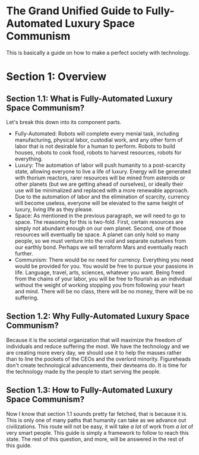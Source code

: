 # The Grand Unified Guide to Fully-Automated Luxury Space Communism
This is basically a guide on how to make a perfect society with technology.



# Section 1: Overview
## Section 1.1: What is Fully-Automated Luxury Space Communism?
Let's break this down into its component parts.
- Fully-Automated: Robots will complete every menial task, including manufacturing, physical labor, custodial work, and any other form of labor that is not desirable for a human to perform. Robots to build houses, robots to cook food, robots to harvest resources, robots for everything.
- Luxury: The automation of labor will push humanity to a post-scarcity state, allowing everyone to live a life of luxury. Energy will be generated with thorium reactors, rarer resources will be mined from asteroids or other planets (but we are getting ahead of ourselves), or ideally their use will be minimalized and replaced with a more renewable approach. Due to the automation of labor and the elimination of scarcity, currency will become useless, everyone will be elevated to the same height of luxury, living life as they please.
- Space: As mentioned in the previous paragraph, we will need to go to space. The reasoning for this is two-fold. First, certain resources are simply not abundant enough on our own planet. Second, one of those resources will eventually be space. A planet can only hold so many people, so we must venture into the void and separate outselves from our earthly bond. Perhaps we will terraform Mars and eventually reach further.
- Communism: There would be no need for currency. Everything you need would be provided for you. You would be free to pursue your passions in life. Language, travel, arts, sciences, whatever you want. Being freed from the chains of your labor, you will be free to flourish as an individual without the weight of working stopping you from following your heart and mind. There will be no class, there will be no money, there will be no suffering.

## Section 1.2: Why Fully-Automated Luxury Space Communism?
Because it is the societal organization that will maximize the freedom of individuals and reduce suffering the most. We have the technology and we are creating more every day, we should use it to help the masses rather than to line the pockets of the CEOs and the overlord minority. Figureheads don't create technological advancements, their devteams do. It is time for the technology made by the people to start serving the people.

## Section 1.3: How to Fully-Automated Luxury Space Communism?
Now I know that section 1.1 sounds pretty far fetched, that is because it is. This is only one of many paths that humanity can take as we advance out civilizations. This route will not be easy, it will take *a lot* of work from *a lot* of very smart people. This guide is simply a framework to follow to reach this state. The rest of this question, and more, will be answered in the rest of this guide.